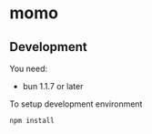 # momo

## Development

You need:

- bun 1.1.7 or later

To setup development environment

```
npm install
```

